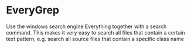 # EveryGrep
Use the windows search engine Everything together with a search command.
This makes it very easy to search all files that contain a certain text pattern,
e.g. search all source files that contain a specific class name
